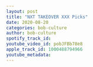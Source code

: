 ```yaml
---
layout: post
title: "NXT TAKEOVER XXX Picks"
date: 2020-08-20
categories: bob-culture
author: bob-culture
spotify_track_id: 
youtube_video_id: pobJFBb78e8
apple_track_id: 1000488794966
youtube_metadata: 
---
```

